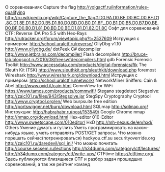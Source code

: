 О соревнованиях Capture the flag
http://volgactf.ru/information/rules-qualifying
http://ru.wikipedia.org/wiki/Capture_the_flag#.D0.9A.D0.BE.D0.BC.D0.BF.D1.8C.D1.8E.D1.82.D0.B5.D1.80.D0.BD.D0.B0.D1.8F_.D0.B1.D0.B5.D0.B7.D0.BE.D0.BF.D0.B0.D1.81.D0.BD.D0.BE.D1.81.D1.82.D1.8C
Софт для соревнований CTF:
Reverse
    IDA Pro 5.5 with Hex-Rays http://rutracker.org/forum/viewtopic.php?t=2537609 Иструкция с примером: http://school.uralctf.ru/reverse/
    OllyDbg v1.10 http://www.ollydbg.de/
    dotPeek C# decompiler http://www.jetbrains.com/decompiler/
    Flash decompilers http://bruce-lab.blogspot.ru/2010/08/freeswfdecompilers.html
    gdb
Forensic
    Forensic Toolkit   http://www.accessdata.com/products/digital-forensics/ftk
    The Sleuth Kit (TSK) http://www.sleuthkit.org/sleuthkit/download.php
    foremost
    Wireshark http://www.wireshark.org/download.html Иструкция с примером: http://school.uralctf.ru/network/
    NetworkMiner
    Sniffers:
        Cain & Abel http://www.oxid.it/cain.html
        CommView for WiFi https://www.tamos.com/products/commwifi/
Stegano
    stegdetect
    Stegsolve: http://zaic101.ru/files/943/Stegsolve.jar
    StegSpy
Cryptography
    Cryptool http://www.cryptool.org/en/
Web
    burpsuite free edition http://portswigger.net/burp/download.html
    SQLmap http://sqlmap.org/ Инструкция: http://habrahabr.ru/post/153549/
    Google Chrome
    nmap http://nmap.org/download.html
Hex-editor
    010-Editor http://www.sweetscape.com/010editor/
    HxD http://mh-nexus.de/en/hxd/
Others
    Умение думать и гуглить
    Уметь программировать на каком-нибудь языке, уметь отправлять POST/GET запросы.
Что можно порешать сейчас(потренироваться)
    hackyou.ctf.su
    securityoverride.org
    http://zaic101.ru/daredevil/sql_inj/
Что можно почитать
    http://course.secsem.ru/lections
    http://h34dump.com/category/ctf/lectures/
    http://h34dump.com/category/ctf/write-ups/
CTFtime
    https://ctftime.org/ Здесь публикуются близящиеся CTF и разбор задач прошедших соревнований, а так же рейтинг команд

